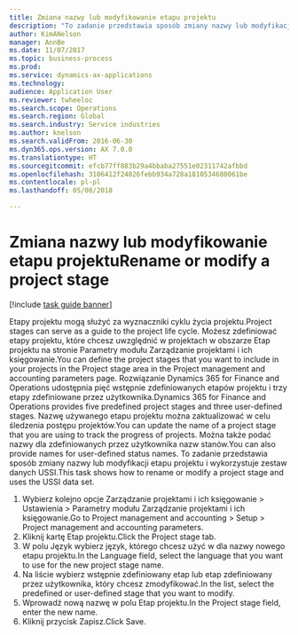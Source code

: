 ```yaml
--- 
title: Zmiana nazwy lub modyfikowanie etapu projektu
description: "To zadanie przedstawia sposób zmiany nazwy lub modyfikacji etapu projektu."
author: KimANelson
manager: AnnBe
ms.date: 11/07/2017
ms.topic: business-process
ms.prod: 
ms.service: dynamics-ax-applications
ms.technology: 
audience: Application User
ms.reviewer: twheeloc
ms.search.scope: Operations
ms.search.region: Global
ms.search.industry: Service industries
ms.author: knelson
ms.search.validFrom: 2016-06-30
ms.dyn365.ops.version: AX 7.0.0
ms.translationtype: HT
ms.sourcegitcommit: efcb77ff883b29a4bbaba27551e02311742afbbd
ms.openlocfilehash: 3106412f24826febb934a728a1810534680061be
ms.contentlocale: pl-pl
ms.lasthandoff: 05/08/2018

---
```

# <a name="rename-or-modify-a-project-stage"></a><span data-ttu-id="4e599-103">Zmiana nazwy lub modyfikowanie etapu projektu</span><span class="sxs-lookup"><span data-stu-id="4e599-103">Rename or modify a project stage</span></span>

[!include [task guide banner](../../includes/task-guide-banner.md)]

<span data-ttu-id="4e599-104">Etapy projektu mogą służyć za wyznaczniki cyklu życia projektu.</span><span class="sxs-lookup"><span data-stu-id="4e599-104">Project stages can serve as a guide to the project life cycle.</span></span> <span data-ttu-id="4e599-105">Możesz zdefiniować etapy projektu, które chcesz uwzględnić w projektach w obszarze Etap projektu na stronie Parametry modułu Zarządzanie projektami i ich księgowanie.</span><span class="sxs-lookup"><span data-stu-id="4e599-105">You can define the project stages that you want to include in your projects in the Project stage area in the Project management and accounting parameters page.</span></span> <span data-ttu-id="4e599-106">Rozwiązanie Dynamics 365 for Finance and Operations udostępnia pięć wstępnie zdefiniowanych etapów projektu i trzy etapy zdefiniowane przez użytkownika.</span><span class="sxs-lookup"><span data-stu-id="4e599-106">Dynamics 365 for Finance and Operations provides five predefined project stages and three user-defined stages.</span></span> <span data-ttu-id="4e599-107">Nazwę używanego etapu projektu można zaktualizować w celu śledzenia postępu projektów.</span><span class="sxs-lookup"><span data-stu-id="4e599-107">You can update the name of a project stage that you are using to track the progress of projects.</span></span> <span data-ttu-id="4e599-108">Można także podać nazwy dla zdefiniowanych przez użytkownika nazw stanów.</span><span class="sxs-lookup"><span data-stu-id="4e599-108">You can also provide names for user-defined status names.</span></span> <span data-ttu-id="4e599-109">To zadanie przedstawia sposób zmiany nazwy lub modyfikacji etapu projektu i wykorzystuje zestaw danych USSI.</span><span class="sxs-lookup"><span data-stu-id="4e599-109">This task shows how to rename or modify a project stage and uses the USSI data set.</span></span>

1. <span data-ttu-id="4e599-110">Wybierz kolejno opcje Zarządzanie projektami i ich księgowanie > Ustawienia > Parametry modułu Zarządzanie projektami i ich księgowanie.</span><span class="sxs-lookup"><span data-stu-id="4e599-110">Go to Project management and accounting > Setup > Project management and accounting parameters.</span></span>
2. <span data-ttu-id="4e599-111">Kliknij kartę Etap projektu.</span><span class="sxs-lookup"><span data-stu-id="4e599-111">Click the Project stage tab.</span></span>
3. <span data-ttu-id="4e599-112">W polu Język wybierz język, którego chcesz użyć w dla nazwy nowego etapu projektu.</span><span class="sxs-lookup"><span data-stu-id="4e599-112">In the Language field, select the language that you want to use for the new project stage name.</span></span>
4. <span data-ttu-id="4e599-113">Na liście wybierz wstępnie zdefiniowany etap lub etap zdefiniowany przez użytkownika, który chcesz zmodyfikować.</span><span class="sxs-lookup"><span data-stu-id="4e599-113">In the list, select the predefined or user-defined stage that you want to modify.</span></span> 
5. <span data-ttu-id="4e599-114">Wprowadź nową nazwę w polu Etap projektu.</span><span class="sxs-lookup"><span data-stu-id="4e599-114">In the Project stage field, enter the new name.</span></span>
6. <span data-ttu-id="4e599-115">Kliknij przycisk Zapisz.</span><span class="sxs-lookup"><span data-stu-id="4e599-115">Click Save.</span></span>

